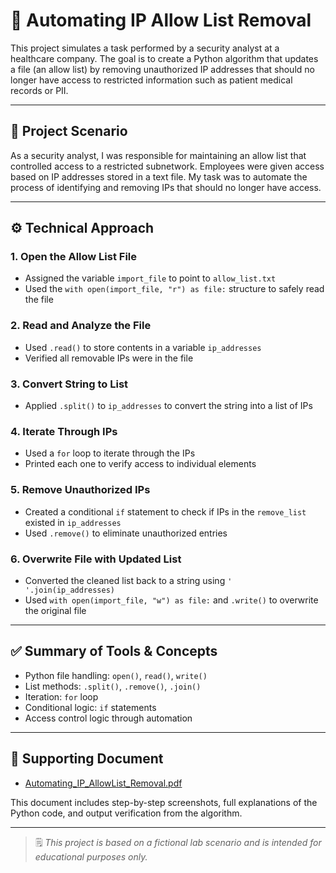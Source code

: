 # 🚫 Automating IP Allow List Removal

This project simulates a task performed by a security analyst at a healthcare company. The goal is to create a Python algorithm that updates a file (an allow list) by removing unauthorized IP addresses that should no longer have access to restricted information such as patient medical records or PII.

---

## 🧠 Project Scenario

As a security analyst, I was responsible for maintaining an allow list that controlled access to a restricted subnetwork. Employees were given access based on IP addresses stored in a text file. My task was to automate the process of identifying and removing IPs that should no longer have access.

---

## ⚙️ Technical Approach

### 1. Open the Allow List File
- Assigned the variable `import_file` to point to `allow_list.txt`
- Used the `with open(import_file, "r") as file:` structure to safely read the file

### 2. Read and Analyze the File
- Used `.read()` to store contents in a variable `ip_addresses`
- Verified all removable IPs were in the file

### 3. Convert String to List
- Applied `.split()` to `ip_addresses` to convert the string into a list of IPs

### 4. Iterate Through IPs
- Used a `for` loop to iterate through the IPs
- Printed each one to verify access to individual elements

### 5. Remove Unauthorized IPs
- Created a conditional `if` statement to check if IPs in the `remove_list` existed in `ip_addresses`
- Used `.remove()` to eliminate unauthorized entries

### 6. Overwrite File with Updated List
- Converted the cleaned list back to a string using `' '.join(ip_addresses)`
- Used `with open(import_file, "w") as file:` and `.write()` to overwrite the original file

---

## ✅ Summary of Tools & Concepts

- Python file handling: `open()`, `read()`, `write()`
- List methods: `.split()`, `.remove()`, `.join()`
- Iteration: `for` loop
- Conditional logic: `if` statements
- Access control logic through automation

---

## 📄 Supporting Document

- [Automating_IP_AllowList_Removal.pdf](Automating_IP_AllowList_Removal.pdf)

This document includes step-by-step screenshots, full explanations of the Python code, and output verification from the algorithm.

---

> 🗒️ *This project is based on a fictional lab scenario and is intended for educational purposes only.*
